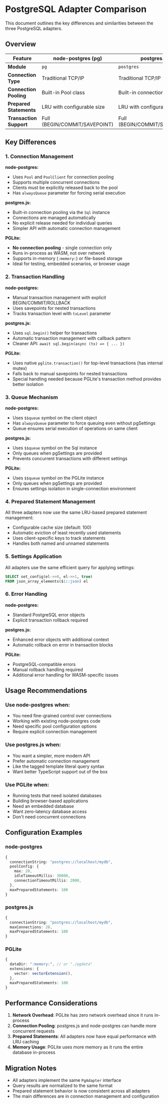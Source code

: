 # PostgreSQL Adapter Comparison

This document outlines the key differences and similarities between the three
PostgreSQL adapters.

## Overview

| Feature                 | node-postgres (pg)            | postgres.js                   | PGLite                        |
| ----------------------- | ----------------------------- | ----------------------------- | ----------------------------- |
| **Module**              | `pg`                          | `postgres`                    | `@electric-sql/pglite`        |
| **Connection Type**     | Traditional TCP/IP            | Traditional TCP/IP            | In-process WASM               |
| **Connection Pooling**  | Built-in Pool class           | Built-in connection pool      | Single connection only        |
| **Prepared Statements** | LRU with configurable size    | LRU with configurable size    | LRU with configurable size    |
| **Transaction Support** | Full (BEGIN/COMMIT/SAVEPOINT) | Full (BEGIN/COMMIT/SAVEPOINT) | Full (BEGIN/COMMIT/SAVEPOINT) |

## Key Differences

### 1. Connection Management

**node-postgres:**

- Uses `Pool` and `PoolClient` for connection pooling
- Supports multiple concurrent connections
- Clients must be explicitly released back to the pool
- Has `alwaysQueue` parameter for forcing serial execution

**postgres.js:**

- Built-in connection pooling via the `Sql` instance
- Connections are managed automatically
- No explicit release needed for individual queries
- Simpler API with automatic connection management

**PGLite:**

- **No connection pooling** - single connection only
- Runs in-process as WASM, not over network
- Supports in-memory (`:memory:`) or file-based storage
- Ideal for testing, embedded scenarios, or browser usage

### 2. Transaction Handling

**node-postgres:**

- Manual transaction management with explicit BEGIN/COMMIT/ROLLBACK
- Uses savepoints for nested transactions
- Tracks transaction level with `txLevel` parameter

**postgres.js:**

- Uses `sql.begin()` helper for transactions
- Automatic transaction management with callback pattern
- Cleaner API: `await sql.begin(async (tx) => { ... })`

**PGLite:**

- Uses native `pglite.transaction()` for top-level transactions (has internal
  mutex)
- Falls back to manual savepoints for nested transactions
- Special handling needed because PGLite's transaction method provides better
  isolation

### 3. Queue Mechanism

**node-postgres:**

- Uses `$$queue` symbol on the client object
- Has `alwaysQueue` parameter to force queuing even without pgSettings
- Queue ensures serial execution of operations on same client

**postgres.js:**

- Uses `$$queue` symbol on the Sql instance
- Only queues when pgSettings are provided
- Prevents concurrent transactions with different settings

**PGLite:**

- Uses `$$queue` symbol on the PGLite instance
- Only queues when pgSettings are provided
- Ensures settings isolation in single-connection environment

### 4. Prepared Statement Management

All three adapters now use the same LRU-based prepared statement management:

- Configurable cache size (default: 100)
- Automatic eviction of least recently used statements
- Uses client-specific keys to track statements
- Handles both named and unnamed statements

### 5. Settings Application

All adapters use the same efficient query for applying settings:

```sql
SELECT set_config(el->>0, el->>1, true)
FROM json_array_elements($1::json) el
```

### 6. Error Handling

**node-postgres:**

- Standard PostgreSQL error objects
- Explicit transaction rollback required

**postgres.js:**

- Enhanced error objects with additional context
- Automatic rollback on error in transaction blocks

**PGLite:**

- PostgreSQL-compatible errors
- Manual rollback handling required
- Additional error handling for WASM-specific issues

## Usage Recommendations

### Use node-postgres when:

- You need fine-grained control over connections
- Working with existing node-postgres code
- Need specific pool configuration options
- Require explicit connection management

### Use postgres.js when:

- You want a simpler, more modern API
- Prefer automatic connection management
- Like the tagged template literal query syntax
- Want better TypeScript support out of the box

### Use PGLite when:

- Running tests that need isolated databases
- Building browser-based applications
- Need an embedded database
- Want zero-latency database access
- Don't need concurrent connections

## Configuration Examples

### node-postgres

```typescript
{
  connectionString: "postgres://localhost/mydb",
  poolConfig: {
    max: 20,
    idleTimeoutMillis: 30000,
    connectionTimeoutMillis: 2000,
  },
  maxPreparedStatements: 100
}
```

### postgres.js

```typescript
{
  connectionString: "postgres://localhost/mydb",
  maxConnections: 20,
  maxPreparedStatements: 100
}
```

### PGLite

```typescript
{
  dataDir: ":memory:", // or "./pgdata"
  extensions: {
    vector: vectorExtension(),
  },
  maxPreparedStatements: 100
}
```

## Performance Considerations

1. **Network Overhead**: PGLite has zero network overhead since it runs
   in-process
2. **Connection Pooling**: postgres.js and node-postgres can handle more
   concurrent requests
3. **Prepared Statements**: All adapters now have equal performance with LRU
   caching
4. **Memory Usage**: PGLite uses more memory as it runs the entire database
   in-process

## Migration Notes

- All adapters implement the same `PgAdapter` interface
- Query results are normalized to the same format
- Prepared statement behavior is now consistent across all adapters
- The main differences are in connection management and configuration
